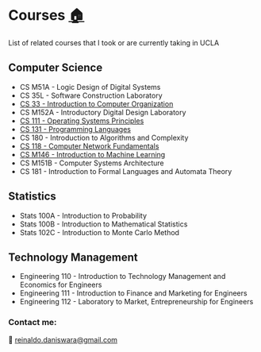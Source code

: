 # Courses [:house:](README.md)
List of related courses that I took or are currently taking in UCLA


## Computer Science

 - CS M51A - Logic Design of Digital Systems
 - CS 35L - Software Construction Laboratory
 - [CS 33 - Introduction to Computer Organization](https://github.com/rdans/cs-33-Introduction-to-Computer-Organization-UCLA)
 - CS M152A - Introductory Digital Design Laboratory
 - [CS 111 - Operating Systems Principles](https://github.com/rdans/cs-111-OperatingSystem-UCLA)
 - [CS 131 - Programming Languages](https://github.com/rdans/cs-131-ProgrammingLanguage-UCLA)
 - CS 180 - Introduction to Algorithms and Complexity
 - [CS 118 - Computer Network Fundamentals](https://github.com/rdans/cs-118-Computer_Network_Fundamental)
 - [CS M146 - Introduction to Machine Learning](https://github.com/rdans/Intro_to_Machine-Learning)
 - CS M151B - Computer Systems Architecture
 - CS 181 - Introduction to Formal Languages and Automata Theory



## Statistics

 - Stats 100A - Introduction to Probability
 - Stats 100B - Introduction to Mathematical Statistics
 - Stats 102C - Introduction to Monte Carlo Method

## Technology Management

 - Engineering 110 - Introduction to Technology Management and Economics for Engineers
 - Engineering 111 - Introduction to Finance and Marketing for Engineers
 - Engineering 112 - Laboratory to Market, Entrepreneurship for Engineers
 
 
### Contact me:
:email:
[reinaldo.daniswara@gmail.com](mailto:reinaldo.daniswara@gmail.com)


